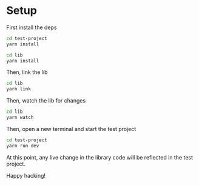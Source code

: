 # Setup

First install the deps

```sh
cd test-project
yarn install
```

```sh
cd lib
yarn install
```

Then, link the lib

```sh
cd lib
yarn link
```

Then, watch the lib for changes

```sh
cd lib
yarn watch
```

Then, open a new terminal and start the test project

```sh
cd test-project
yarn run dev
```

At this point, any live change in the library code will be reflected in the test project.

Happy hacking!
